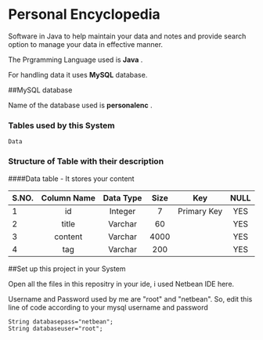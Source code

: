 Personal Encyclopedia
=====================
Software in Java to help maintain your data and notes and provide search option to manage your data in effective manner.  

The Prgramming Language used is **Java** .

For handling data it uses **MySQL** database.

##MySQL database 

Name of the database used is **personalenc** .
### Tables used by this System  ###

    Data
    
### Structure of Table with their description 

####Data table -
It stores your content 

| S.NO.         | Column Name   | Data Type | Size | Key | NULL |
| ------------- |:-------------:|:---------:|:----:|:---:|:----:|
| 1      | id | Integer | 7 | Primary Key | YES |
| 2      | title     |   Varchar |  60 || YES |
| 3 | content      |    Varchar | 4000 |  | YES |
| 4 | tag    | Varchar |  200| | YES | 

##Set up this project in your System 

Open all the files in this repositry in your ide, i used Netbean IDE here.

Username and Password used by me are "root" and "netbean". So, edit this line of code according to your mysql username and password  

    String databasepass="netbean";
    String databaseuser="root";

